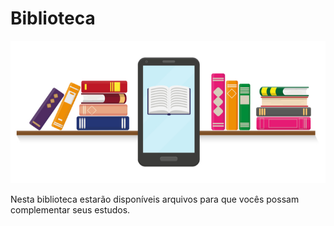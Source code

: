 # Biblioteca

![](https://github.com/UniversityDegreeCollection/PosGraduacaoListCurso/blob/master/wPos/Banco%20de%20Dados%20e%20Arquitetura%20para%20Big%20Data/Material%20de%20apoio/Biblioteca/shutterstock_1464356204%20(1).jpg?raw=true)

Nesta biblioteca estarão disponíveis arquivos para que vocês possam complementar seus estudos.

